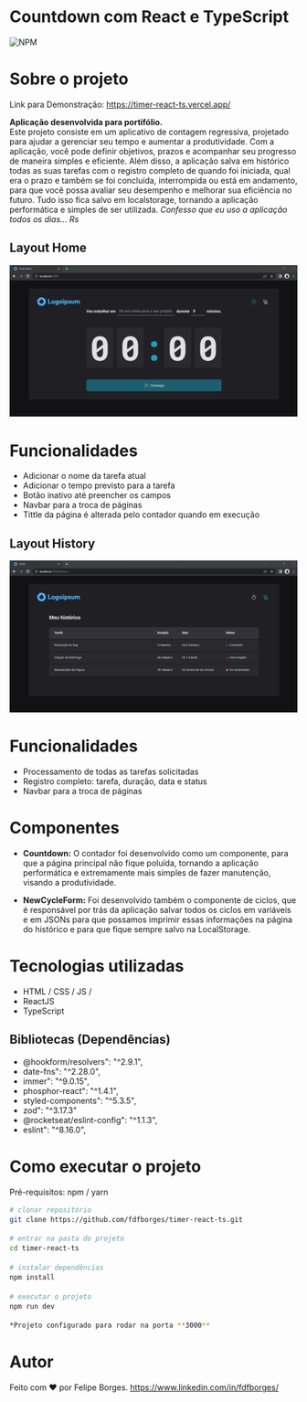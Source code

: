 # Countdown com React e TypeScript
![NPM](https://img.shields.io/badge/license-MIT-%23259db9)

# Sobre o projeto

Link para Demonstração: https://timer-react-ts.vercel.app/

**Aplicação desenvolvida para portifólio.**<br>
Este projeto consiste em um aplicativo de contagem regressiva, projetado para ajudar a gerenciar seu tempo e aumentar a produtividade. Com a aplicação, você pode definir objetivos, prazos e acompanhar seu progresso de maneira simples e eficiente. Além disso, a aplicação salva em histórico todas as suas tarefas com o registro completo de quando foi iniciada, qual era o prazo e também se foi concluída, interrompida ou está em andamento, para que você possa avaliar seu desempenho e melhorar sua eficiência no futuro. Tudo isso fica salvo em localstorage, tornando a aplicação performática e simples de ser utilizada.
*Confesso que eu uso a aplicação todos os dias... Rs*

## Layout Home
![Web 1](./src/assets/assetsformd/home-img.png)

# Funcionalidades 
* Adicionar o nome da tarefa atual
* Adicionar o tempo previsto para a tarefa
* Botão inativo até preencher os campos
* Navbar para a troca de páginas
* Tittle da página é alterada pelo contador quando em execução

## Layout History
![Web 1](./src/assets/assetsformd/history-img.png)

# Funcionalidades 
* Processamento de todas as tarefas solicitadas
* Registro completo: tarefa, duração, data e status
* Navbar para a troca de páginas

# Componentes
* **Countdown:**
 O contador foi desenvolvido como um componente, para que a página principal não fique poluída, tornando a aplicação performática e extremamente mais simples de fazer manutenção, visando a produtividade.

* **NewCycleForm:**
  Foi desenvolvido também o componente de ciclos, que é responsável por trás da aplicação salvar todos os ciclos em variáveis e em JSONs para que possamos imprimir essas informações na página do histórico e para que fique sempre salvo na LocalStorage.



# Tecnologias utilizadas
- HTML / CSS / JS / 
- ReactJS
- TypeScript

## Bibliotecas (Dependências)

- @hookform/resolvers": "^2.9.1",
- date-fns": "^2.28.0",
- immer": "^9.0.15",
- phosphor-react": "^1.4.1",
- styled-components": "^5.3.5",
- zod": "^3.17.3"
- @rocketseat/eslint-config": "^1.1.3",
- eslint": "^8.16.0",

# Como executar o projeto

Pré-requisitos: npm / yarn

```bash
# clonar repositório
git clone https://github.com/fdfborges/timer-react-ts.git

# entrar na pasta do projeto
cd timer-react-ts

# instalar dependências
npm install

# executar o projeto
npm run dev

*Projeto configurado para rodar na porta **3000**
```

# Autor
Feito com ❤️ por Felipe Borges.
https://www.linkedin.com/in/fdfborges/
